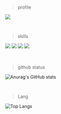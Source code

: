 > profile

<a href="https://velog.io/@nextlinehappy516" target="_blank"><img src="https://img.shields.io/badge/Velog-20C997?style=for-the-badge&logo=velog&logoColor=white"/></a>

<br/>

> skills

<img src="https://img.shields.io/badge/Node.js-339933?style=for-the-badge&logo=node.js&logoColor=white"/> <img src="https://img.shields.io/badge/JavaScript-F7DF1E?style=for-the-badge&logo=JavaScript&logoColor=white"/> <img src="https://img.shields.io/badge/Java-4479A1?style=for-the-badge&logo=Java&logoColor=white"/> <img src="https://img.shields.io/badge/MySQL-4479A1?style=for-the-badge&logo=MySQL&logoColor=white"/>
<br/>  
<br/>

> github status

![Anurag's GitHub stats](https://github-readme-stats.vercel.app/api?username=LeeJ1Hyun&show_icons=true&theme=vue)

<br/>

> Lang

![Top Langs](https://github-readme-stats.vercel.app/api/top-langs/?username=LeeJ1Hyun&layout=compact&theme=vue)
